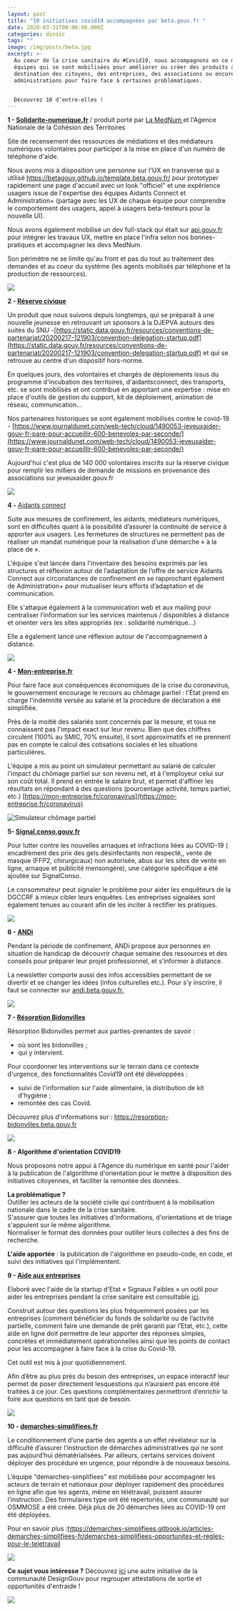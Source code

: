 ```yaml
---
layout: post
title: "10 initiatives covid19 accompagnées par beta.gouv.fr "
date: 2020-03-31T00:00:00.000Z
categories: dinsic
tags: ""
image: /img/posts/beta.jpg
excerpt: >-
  Au coeur de la crise sanitaire du #Covid19, nous accompagnons en ce moment des
  équipes qui se sont mobilisées pour améliorer ou créer des produits à
  destination des citoyens, des entreprises, des associations ou encore les
  administrations pour faire face à certaines problématiques.


  Découvrez 10 d’entre-elles !
---
```

**1 - [Solidarite-numerique.fr](http://solidarite-numerique.fr/)** / produit porté par [La MedNum ](https://lamednum.coop)et l'Agence Nationale de la Cohésion des Territoires

Site de recensement des ressources de médiations et des médiateurs numériques volontaires pour participer à la mise en place d'un numéro de téléphone d'aide.

Nous avons mis à disposition une personne sur l'UX en transverse qui a utilisé [https://betagouv.​github.io/template.beta.gouv.​fr/](https://betagouv.github.io/template.beta.gouv.fr/) pour prototyper rapidement une page d'accueil avec un look "officiel" et une expérience usagers issue de l'expertise des équipes Aidants Connect et Administration+ (partage avec les UX de chaque équipe pour comprendre le comportement des usagers, appel à usagers beta-testeurs pour la nouvelle UI).

Nous avons également mobilisé un dev full-stack qui était sur [api.gouv.fr](http://api.gouv.fr/) pour intégrer les travaux UX, mettre en place l'infra selon nos bonnes-pratiques et accompagner les devs MedNum. 

Son périmètre ne se limite qu'au front et pas du tout au traitement des demandes et au coeur du système (les agents mobilisés par téléphone et la production de ressources).

![](/img/posts/slack-imgs.com.png)

**2 - [Réserve civique](https://covid19.reserve-civique.gouv.fr)**

Un produit que nous suivons depuis longtemps, qui se préparait à une nouvelle jeunesse en retrouvant un sponsors à la DJEPVA autours des suites du SNU -[https://static.data.gouv.fr/​resources/conventions-de-​partenariat/20200217-121903/​convention-delegation-startup.​pdf](https://static.data.gouv.fr/resources/conventions-de-partenariat/20200217-121903/convention-delegation-startup.pdf) et qui se retrouve au centre d'un dispositif hors-norme.

En quelques jours, des volontaires et chargés de déploiements issus du programme d'incubation des territoires, d'aidantsconnect, des transports, etc. se sont mobilisés et ont contribué en apportant une expertise : mise en place d'outils de gestion du support, kit de déploiement, animation de réseau, communication...

Nos partenaires historiques se sont également mobilisés contre le covid-19 - [https://www.journaldunet.​com/web-tech/cloud/1490053-​jeveuxaider-gouv-fr-pare-pour-​accueillir-600-benevoles-par-​seconde/](https://www.journaldunet.com/web-tech/cloud/1490053-jeveuxaider-gouv-fr-pare-pour-accueillir-600-benevoles-par-seconde/)

Aujourd'hui c'est plus de 140 000 volontaires inscrits sur la réserve civique pour remplir les milliers de demande de missions en provenance des associations sur jeveuxaider.gouv.fr 

![](/img/posts/euwqvvlxgaebqnb.jpg)

**4 -** [Aidants connect](https://aidantsconnect.beta.gouv.fr)

Suite aux mesures de confinement, les aidants, médiateurs numériques, sont en difficultés quant à la possibilité d’assurer la continuité de service à apporter aux usagers. Les fermetures de structures ne permettent pas de réaliser un mandat numérique pour la réalisation d’une démarche « à la place de ». 

L'équipe s'est lancée dans l'inventaire des besoins exprimés par les structures et réflexion autour de l’adaptation de l’offre de service Aidants Connect aux circonstances de confinement en se rapprochant également de Administration+ pour mutualiser leurs efforts d’adaptation et de communication. 

Elle s'attaque également à la communication web et aux mailing pour centraliser l’information sur les services maintenus / disponibles à distance et orienter vers les sites appropriés (ex : solidarité numérique…) 

Elle a également lancé une réflexion autour de l'accompagnement à distance.

![](/img/posts/capture-d-e-cran-2020-03-31-a-20.13.12.png)

**4 - [Mon-entreprise.fr](http://mon-entreprise.fr/)**

Pour faire face aux conséquences économiques de la crise du coronavirus, le gouvernement encourage le recours au chômage partiel : l'État prend en charge l'indemnité versée au salarié et la procédure de déclaration a été simplifiée.

Près de la moitié des salariés sont concernés par la mesure, et tous ne connaissent pas l'impact exact sur leur revenu. Bien que des chiffres circulent (100% au SMIC, 70% ensuite), il sont approximatifs et ne prennent pas en compte le calcul des cotisations sociales et les situations particulières.

L'équipe a mis au point un simulateur permettant au salarié de calculer l'impact du chômage partiel sur son revenu net, et à l'employeur celui sur son coût total. Il prend en entrée le salaire brut, et permet d'affiner les résultats en répondant à des questions (pourcentage activité, temps partiel, etc.) [https://mon-entreprise.fr/​coronavirus](https://mon-entreprise.fr/coronavirus)

![Simulateur chômage partiel](/img/posts/chomage-partiel.png)

**5- [Signal.conso.gouv.fr](http://signal.conso.gouv.fr/)**

Pour lutter contre les nouvelles arnaques et infractions liées au COVID-19 ( encadrement des prix des gels désinfectants non respecté,, vente de masque (FFP2, chirurgicaux) non autorisée, abus sur les sites de vente en ligne, arnaque et publicité mensongère), une catégorie spécifique a été ajoutée sur SignalConso. 

Le consommateur peut signaler le problème pour aider les enquêteurs de la DGCCRF à mieux cibler leurs enquêtes. Les entreprises signalées sont également tenues au courant afin de les inciter à rectifier les pratiques.

![](/img/posts/capture-d-e-cran-2020-03-31-a-20.14.30.png)

**6 - [ANDi]([andi.beta.gouv.fr](http://andi.beta.gouv.fr/))**

Pendant la période de confinement, ANDi propose aux personnes en situation de handicap de découvrir chaque semaine des ressources et des conseils pour préparer leur projet professionnel, et s’informer à distance. 

La newsletter comporte aussi des infos accessibles permettant de se divertir et se changer les idées (infos culturelles etc.). Pour s’y inscrire, il faut se connecter sur [andi.beta.gouv.fr.](http://andi.beta.gouv.fr/)

![](/img/posts/capture-d-e-cran-2020-03-31-a-20.15.16.png)

**7 - [Résorption Bidonvilles](https://resorption-bidonvilles.beta.gouv.fr)**

Résorption Bidonvilles permet aux parties-prenantes de savoir :

* où sont les bidonvilles ;
* qui y intervient.

Pour coordonner les interventions sur le terrain dans ce contexte d'urgence, des fonctionnalités Covid19 ont été développées :

* suivi de l'information sur l'aide alimentaire, la distribution de kit d'hygiène ;
* remontée des cas Covid.

Découvrez plus d'informations sur : <https://resorption-bidonvilles.beta.gouv.fr>

![](/img/posts/capture-d-e-cran-2020-03-31-a-20.17.51.png)

**8 - Algorithme d'orientation COVID19**

Nous proposons notre appui à l'Agence du numérique en santé pour l'aider à la publication de l'algorithme d'orientation pour le mettre à disposition des initiatives citoyennes, et faciliter la remontée des données.

**La problématique ?**\
Outiller les acteurs de la société civile qui contribuent à la mobilisation nationale dans le cadre de la crise sanitaire.\
S'assurer que toutes les initiatives d'informations, d'orientations et de triage s'appuient sur le même algorithme.\
Normaliser le format des données pour outiller leurs collectes à des fins de recherche.

**L'aide apportée** : la publication de l'algorithme en pseudo-code, en code, et suivi des initiatives qui l'implémentent.

**9 - [Aide aux entreprises](https://info-entreprises-covid19.economie.gouv.fr/kb)**

Elaboré avec l'aide de la startup d'Etat « Signaux Faibles » un outil pour aider les entreprises pendant la crise sanitaire est consultable [ici](https://info-entreprises-covid19.economie.gouv.fr/kb). 

Construit autour des questions les plus fréquemment posées par les entreprises (comment bénéficier du fonds de solidarité ou de l’activité partielle, comment faire une demande de prêt garanti par l’Etat, etc.), cette aide en ligne doit permettre de leur apporter des réponses simples, concrètes et immédiatement opérationnelles ainsi que les points de contact pour les accompagner à faire face à la crise du Covid-19. 

Cet outil est mis à jour quotidiennement.

Afin d’être au plus près du besoin des entreprises, un espace interactif leur permet de poser directement lesquestions qui n’auraient pas encore été traitées à ce jour. Ces questions complémentaires permettront d’enrichir la foire aux questions en tant que de besoin.

![](/img/posts/capture-d-e-cran-2020-03-31-a-20.16.50.png)

**10 - [demarches-simplifiees.fr](http://demarches-simplifiees.fr/)**

Le conditionnement d’une partie des agents a un effet révélateur sur la difficulté d’assurer l’instruction de démarches administratives qui ne sont pas aujourd’hui dématérialisées. Par ailleurs, certains services doivent déployer des procédure en urgence, pour répondre à de nouveaux besoins.

L’équipe “demarches-simplifiees” est mobilisée pour accompagner les acteurs de terrain et nationaux pour déployer rapidement des procédures en ligne afin que les agents, même en télétravail, puissent assurer l’instruction. Des formulaires type ont été repertoriés, une communauté sur OSMMOSE a été créée. Déjà plus de 20 démarches liées au COVID-19 ont été déployées.

Pour en savoir plus :<https://demarches-simplifiees.gitbook.io/articles-demarches-simplifiees-fr/demarches-simplifiees-opportunites-et-regles-pour-le-teletravail>

![](/img/posts/capture-d-e-cran-2020-03-31-a-20.19.32.png)

**Ce sujet vous intéresse ?** Découvrez [ici](https://design.numerique.gouv.fr/covid-19/#initiatives) une autre initiative de la communauté DesignGouv pour regrouper attestations de sortie et opportunités d'entraide [](https://design.numerique.gouv.fr/covid-19/#initiatives)!

![](/img/posts/capture-d-e-cran-2020-03-31-a-20.20.35.png)